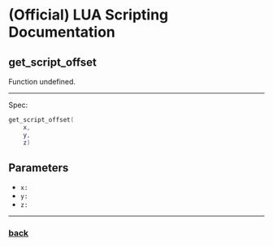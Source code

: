
# (Official) LUA Scripting Documentation

## get_script_offset

Function undefined.

___

Spec:

```lua
get_script_offset(
	x,
	y,
	z)
```

## Parameters

- `x:` 
- `y:` 
- `z:` 

___

### [back](../other)
